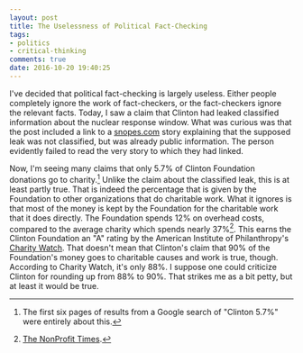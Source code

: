 ```yaml
---
layout: post
title: The Uselessness of Political Fact-Checking
tags:
- politics
- critical-thinking
comments: true
date: 2016-10-20 19:40:25
---
```


I've decided that political fact-checking is largely useless. Either people completely ignore the work of fact-checkers, or the fact-checkers ignore the relevant facts. Today, I saw a claim that Clinton had leaked classified information about the nuclear response window. What was curious was that the post included a link to a [snopes.com](http://www.snopes.com/clinton-four-minute-nuclear/) story explaining that the supposed leak was not classified, but was already public information. The person evidently failed to read the very story to which they had linked.

Now, I'm seeing many claims that only 5.7% of Clinton Foundation donations go to charity.[^2] Unlike the claim about the classified leak, this is at least partly true. That is indeed the percentage that is given by the Foundation to other organizations that do charitable work. What it ignores is that most of the money is kept by the Foundation for the charitable work that it does directly. The Foundation spends 12% on overhead costs, compared to the average charity which spends nearly 37%[^1]. This earns the Clinton Foundation an "A" rating by the American Institute of Philanthropy's [Charity Watch](https://www.charitywatch.org/ratings-and-metrics/bill-hillary-chelsea-clinton-foundation/478). That doesn't mean that Clinton's claim that 90% of the Foundation's money goes to charitable causes and work is true, though. According to Charity Watch, it's only 88%. I suppose one could criticize Clinton for rounding up from 88% to 90%. That strikes me as a bit petty, but at least it would be true.

[^1]: [The NonProfit Times](http://www.thenonprofittimes.com/news-articles/survey-charities-should-spend-23-on-overhead/).

[^2]: The first six pages of results from a Google search of "Clinton 5.7%" were entirely about this.

